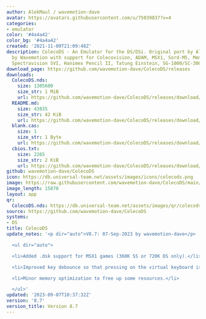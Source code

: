 ```yaml
---
author: AlekMaul / wavemotion-dave
avatar: https://avatars.githubusercontent.com/u/75039837?v=4
categories:
- emulator
color: '#4a4a42'
color_bg: '#4a4a42'
created: '2021-11-09T21:09:48Z'
description: ColecoDS - An Emulator for the DS/DSi. Original port by Alekmaul. Phoenix-Edition
  by Wavemotion with support for Colecovision, ADAM, MSX1, Sord-M5, Memotech MTX,
  Spectravision SVI, Hanimex Pencil II, Tatung Einstein, SG-1000/SC-3000 and the Creativision.
download_page: https://github.com/wavemotion-dave/ColecoDS/releases
downloads:
  ColecoDS.nds:
    size: 1305600
    size_str: 1 MiB
    url: https://github.com/wavemotion-dave/ColecoDS/releases/download/8.7/ColecoDS.nds
  README.md:
    size: 43835
    size_str: 42 KiB
    url: https://github.com/wavemotion-dave/ColecoDS/releases/download/8.7/README.md
  blank.cas:
    size: 1
    size_str: 1 Byte
    url: https://github.com/wavemotion-dave/ColecoDS/releases/download/8.7/blank.cas
  cbios.txt:
    size: 2265
    size_str: 2 KiB
    url: https://github.com/wavemotion-dave/ColecoDS/releases/download/8.7/cbios.txt
github: wavemotion-dave/ColecoDS
icon: https://db.universal-team.net/assets/images/icons/colecods.png
image: https://raw.githubusercontent.com/wavemotion-dave/ColecoDS/main/arm9/gfx_data/pdev_tbg0.png
image_length: 15870
layout: app
qr:
  ColecoDS.nds: https://db.universal-team.net/assets/images/qr/colecods-nds.png
source: https://github.com/wavemotion-dave/ColecoDS
systems:
- DS
title: ColecoDS
update_notes: '<p dir="auto">V8.7: 07-Sep-2023 by wavemotion-dave</p>

  <ul dir="auto">

  <li>Added .dsk support for MSX1 games (360K SS or 720K DS only).</li>

  <li>Improved key debounce so that pressing on the virtual keyboard is much cleaner.</li>

  <li>Minor memory optimization to free up some resources.</li>

  </ul>'
updated: '2023-09-07T10:37:32Z'
version: '8.7'
version_title: Version 8.7
---
```

